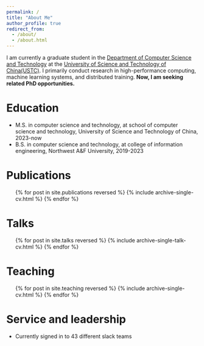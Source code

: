 ```yaml
---
permalink: /
title: "About Me"
author_profile: true
redirect_from: 
  - /about/
  - /about.html
---
```


I am currently a graduate student in the [Department of Computer Science and Technology](https://cs.ustc.edu.cn) at the [University of Science and Technology of China(USTC)](https://ustc.edu.cn/). I primarily conduct research in high-performance computing, machine learning systems, and distributed training.
**Now, I am seeking related PhD opportunities.**


Education
======
* M.S. in computer science and technology, at school of computer science and technology, University of Science and Technology of China, 2023-now
* B.S. in computer science and technology, at college of information engineering, Northwest A\&F University, 2019-2023
  

Publications
======
  <ul>{% for post in site.publications reversed %}
    {% include archive-single-cv.html %}
  {% endfor %}</ul>
  
Talks
======
  <ul>{% for post in site.talks reversed %}
    {% include archive-single-talk-cv.html  %}
  {% endfor %}</ul>
  
Teaching
======
  <ul>{% for post in site.teaching reversed %}
    {% include archive-single-cv.html %}
  {% endfor %}</ul>
  
Service and leadership
======
* Currently signed in to 43 different slack teams
